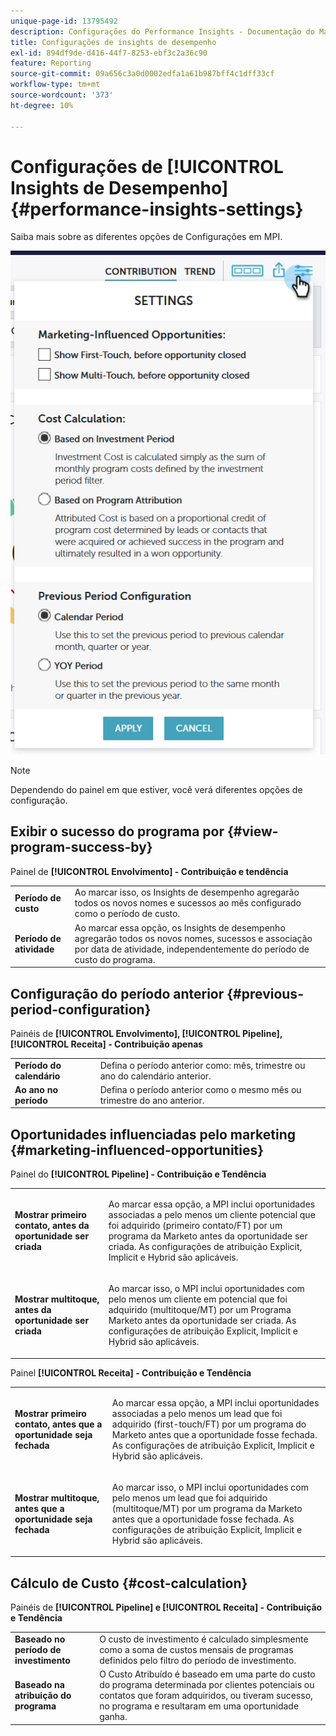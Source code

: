 ```yaml
---
unique-page-id: 13795492
description: Configurações do Performance Insights - Documentação do Marketo - Documentação do produto
title: Configurações de insights de desempenho
exl-id: 894df9de-d416-44f7-8253-ebf3c2a36c90
feature: Reporting
source-git-commit: 09a656c3a0d0002edfa1a61b987bff4c1dff33cf
workflow-type: tm+mt
source-wordcount: '373'
ht-degree: 10%

---
```


# Configurações de [!UICONTROL Insights de Desempenho] {#performance-insights-settings}

Saiba mais sobre as diferentes opções de Configurações em MPI.

![](assets/1-3.png)

>[!NOTE]
>
>Dependendo do painel em que estiver, você verá diferentes opções de configuração.

## Exibir o sucesso do programa por {#view-program-success-by}

Painel de **[!UICONTROL Envolvimento] - Contribuição e tendência**

<table>
 <tbody>
  <tr>
   <td><strong>Período de custo</strong></td>
   <td>Ao marcar isso, os Insights de desempenho agregarão todos os novos nomes e sucessos ao mês configurado como o período de custo.</td>
  </tr>
  <tr>
   <td><strong>Período de atividade</strong></td>
   <td>Ao marcar essa opção, os Insights de desempenho agregarão todos os novos nomes, sucessos e associação por data de atividade, independentemente do período de custo do programa.</td>
  </tr>
 </tbody>
</table>

## Configuração do período anterior {#previous-period-configuration}

Painéis de **[!UICONTROL Envolvimento], [!UICONTROL Pipeline], [!UICONTROL Receita] - Contribuição apenas**

<table>
 <tbody>
  <tr>
   <td><strong>Período do calendário</strong></td>
   <td>Defina o período anterior como: mês, trimestre ou ano do calendário anterior.</td>
  </tr>
  <tr>
   <td><strong>Ao ano no período</strong></td>
   <td>Defina o período anterior como o mesmo mês ou trimestre do ano anterior.</td>
  </tr>
 </tbody>
</table>

## Oportunidades influenciadas pelo marketing {#marketing-influenced-opportunities}

Painel do **[!UICONTROL Pipeline] - Contribuição e Tendência**

<table>
 <tbody>
  <tr>
   <td><strong>Mostrar primeiro contato, antes da oportunidade ser criada</strong></td>
   <td><p>Ao marcar essa opção, a MPI inclui oportunidades associadas a pelo menos um cliente potencial que foi adquirido (primeiro contato/FT) por um programa da Marketo antes da oportunidade ser criada. As configurações de atribuição Explicit, Implicit e Hybrid são aplicáveis.</p></td>
  </tr>
  <tr>
   <td><strong>Mostrar multitoque, antes da oportunidade ser criada</strong></td>
   <td><p>Ao marcar isso, o MPI inclui oportunidades com pelo menos um cliente em potencial que foi adquirido (multitoque/MT) por um Programa Marketo antes da oportunidade ser criada. As configurações de atribuição Explicit, Implicit e Hybrid são aplicáveis.</p></td>
  </tr>
 </tbody>
</table>

Painel **[!UICONTROL Receita] - Contribuição e Tendência**

<table>
 <tbody>
  <tr>
   <td><strong>Mostrar primeiro contato, antes que a oportunidade seja fechada</strong></td>
   <td><p>Ao marcar essa opção, a MPI inclui oportunidades associadas a pelo menos um lead que foi adquirido (first-touch/FT) por um programa do Marketo antes que a oportunidade fosse fechada. As configurações de atribuição Explicit, Implicit e Hybrid são aplicáveis.</p></td>
  </tr>
  <tr>
   <td><strong>Mostrar multitoque, antes que a oportunidade seja fechada</strong></td>
   <td><p>Ao marcar isso, o MPI inclui oportunidades com pelo menos um lead que foi adquirido (multitoque/MT) por um programa da Marketo antes que a oportunidade fosse fechada. As configurações de atribuição Explicit, Implicit e Hybrid são aplicáveis.</p></td>
  </tr>
 </tbody>
</table>

## Cálculo de Custo {#cost-calculation}

Painéis de **[!UICONTROL Pipeline] e [!UICONTROL Receita] - Contribuição e Tendência**

<table>
 <tbody>
  <tr>
   <td><strong>Baseado no período de investimento</strong></td>
   <td>O custo de investimento é calculado simplesmente como a soma de custos mensais de programas definidos pelo filtro do período de investimento.</td>
  </tr>
  <tr>
   <td><strong>Baseado na atribuição do programa</strong></td>
   <td>O Custo Atribuído é baseado em uma parte do custo do programa determinada por clientes potenciais ou contatos que foram adquiridos, ou tiveram sucesso, no programa e resultaram em uma oportunidade ganha.</td>
  </tr>
 </tbody>
</table>
